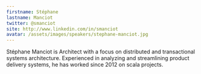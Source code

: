 ```yaml
---
firstname: Stéphane
lastname: Manciot
twitter: @smanciot
site: http://www.linkedin.com/in/smanciot
avatar: /assets/images/speakers/stephane-manciot.jpg
---
```


Stéphane Manciot is Architect with a focus on distributed and transactional systems architecture. Experienced in analyzing and streamlining product delivery systems, he has worked since 2012 on scala projects.
